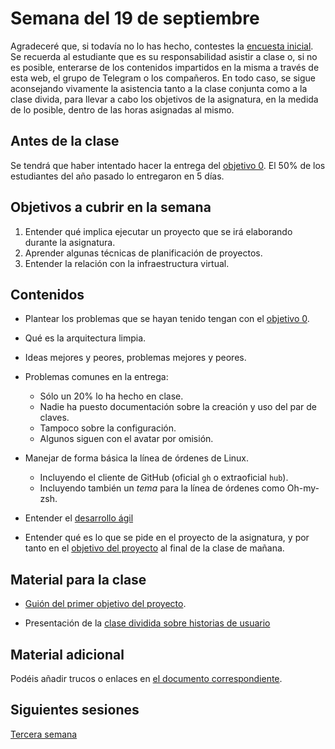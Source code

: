 # Semana del 19 de septiembre

Agradeceré que, si todavía no lo has hecho, contestes la [encuesta
inicial](https://docs.google.com/forms/d/e/1FAIpQLSeO7AvY19pQt6kMXzKSrrc4ELat4b6qR9hA5NqK7GlKPBgwSA/viewform). Se
recuerda al estudiante que es su responsabilidad asistir a clase o, si
no es posible, enterarse de los contenidos impartidos en la misma a
través de esta web, el grupo de Telegram o los compañeros. En todo
caso, se sigue aconsejando vivamente la asistencia tanto a la clase
conjunta como a la clase divida, para llevar a cabo los objetivos de
la asignatura, en la medida de lo posible, dentro de las horas
asignadas al mismo.

## Antes de la clase

Se tendrá que haber intentado hacer la entrega del [objetivo
0](http://jj.github.io/IV/documentos/proyecto/0.Repositorio). El 50% de los
estudiantes del año pasado lo entregaron en 5 días.

## Objetivos a cubrir en la semana

1. Entender qué implica ejecutar un proyecto que se irá elaborando
   durante la asignatura.
2. Aprender algunas técnicas de planificación de proyectos.
3. Entender la relación con la infraestructura virtual.

## Contenidos

* Plantear los problemas que se hayan tenido tengan con el [objetivo
  0](http://jj.github.io/IV/documentos/proyecto/0.Repositorio).
* Qué es la arquitectura limpia.

* Ideas mejores y peores, problemas mejores y peores.
* Problemas comunes en la entrega:
  * Sólo un 20% lo ha hecho en clase.
  * Nadie ha puesto documentación sobre la creación y uso del par de claves.
  * Tampoco sobre la configuración.
  * Algunos siguen con el avatar por omisión.
* Manejar de forma básica la línea de órdenes de Linux.
  * Incluyendo el cliente de GitHub (oficial `gh` o extraoficial `hub`).
  * Incluyendo también un *tema* para la línea de órdenes como Oh-my-zsh.
* Entender el [desarrollo ágil](https://jj.github.io/IV/preso/ágil.html)
* Entender qué es lo que se pide en el proyecto de la asignatura, y
  por tanto en el
  [objetivo del proyecto](http://jj.github.io/IV/documentos/proyecto/1.Infraestructura)
  al final de la clase de mañana.

## Material para la clase

* [Guión del primer objetivo del
  proyecto](http://jj.github.io/IV/documentos/proyecto/1.Infraestructura).

* Presentación de la [clase dividida sobre historias de
  usuario](http://jj.github.io/IV/preso/hu.html)

## Material adicional

Podéis añadir trucos o enlaces en [el documento
correspondiente](https://github.com/JJ/IV/blob/master/documentos/proyecto/1.Infraestructura.recursos.md).

## Siguientes sesiones

[Tercera semana](semana-03.md)
